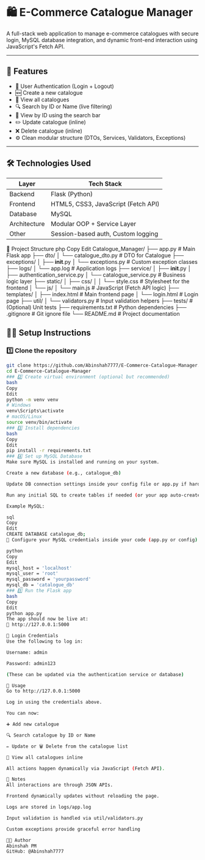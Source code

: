 # 🛍️ E-Commerce Catalogue Manager

A full-stack web application to manage e-commerce catalogues with secure login, MySQL database integration, and dynamic front-end interaction using JavaScript's Fetch API.

---

## 🚀 Features

- 🔐 User Authentication (Login + Logout)
- 🆕 Create a new catalogue
- 📄 View all catalogues
- 🔍 Search by ID or Name (live filtering)
- 🧾 View by ID using the search bar
- ✏️ Update catalogue (inline)
- ❌ Delete catalogue (inline)
- ⚙️ Clean modular structure (DTOs, Services, Validators, Exceptions)

---

## 🛠️ Technologies Used

| Layer        | Tech Stack                         |
|--------------|------------------------------------|
| Backend      | Flask (Python)                     |
| Frontend     | HTML5, CSS3, JavaScript (Fetch API)|
| Database     | MySQL                              |
| Architecture | Modular OOP + Service Layer        |
| Other        | Session-based auth, Custom logging |

📁 Project Structure
php
Copy
Edit
Catalogue_Manager/
├── app.py                    # Main Flask app
├── dto/
│   └── catalogue_dto.py      # DTO for Catalogue
├── exceptions/
│   ├── __init__.py
│   └── exceptions.py         # Custom exception classes
├── logs/
│   └── app.log               # Application logs
├── service/
│   ├── __init__.py
│   ├── authentication_service.py
│   └── catalogue_service.py  # Business logic layer
├── static/
│   ├── css/
│   │   └── style.css         # Stylesheet for the frontend
│   └── js/
│       └── main.js           # JavaScript (Fetch API logic)
├── templates/
│   ├── index.html            # Main frontend page
│   └── login.html            # Login page
├── util/
│   └── validators.py         # Input validation helpers
├── tests/                    # (Optional) Unit tests
├── requirements.txt          # Python dependencies
├── .gitignore                # Git ignore file
└── README.md                 # Project documentation

## 🧑‍💻 Setup Instructions

### 1️⃣ Clone the repository
```bash
git clone https://github.com/Abinshah7777/E-Commerce-Catalogue-Manager.git
cd E-Commerce-Catalogue-Manager
### 2️⃣ Create virtual environment (optional but recommended)
bash
Copy
Edit
python -m venv venv
# Windows
venv\Scripts\activate
# macOS/Linux
source venv/bin/activate
### 3️⃣ Install dependencies
bash
Copy
Edit
pip install -r requirements.txt
### 4️⃣ Set up MySQL Database
Make sure MySQL is installed and running on your system.

Create a new database (e.g., catalogue_db)

Update DB connection settings inside your config file or app.py if hardcoded.

Run any initial SQL to create tables if needed (or your app auto-creates them)

Example MySQL:

sql
Copy
Edit
CREATE DATABASE catalogue_db;
🔧 Configure your MySQL credentials inside your code (app.py or config).

python
Copy
Edit
mysql_host = 'localhost'
mysql_user = 'root'
mysql_password = 'yourpassword'
mysql_db = 'catalogue_db'
### 5️⃣ Run the Flask app
bash
Copy
Edit
python app.py
The app should now be live at:
📡 http://127.0.0.1:5000

🔐 Login Credentials
Use the following to log in:

Username: admin

Password: admin123

(These can be updated via the authentication service or database)

🧪 Usage
Go to http://127.0.0.1:5000

Log in using the credentials above.

You can now:

➕ Add new catalogue

🔍 Search catalogue by ID or Name

✏️ Update or 🗑️ Delete from the catalogue list

📜 View all catalogues inline

All actions happen dynamically via JavaScript (Fetch API).

📝 Notes
All interactions are through JSON APIs.

Frontend dynamically updates without reloading the page.

Logs are stored in logs/app.log

Input validation is handled via util/validators.py

Custom exceptions provide graceful error handling

👨‍💻 Author
Abinshah PM
GitHub: @Abinshah7777

